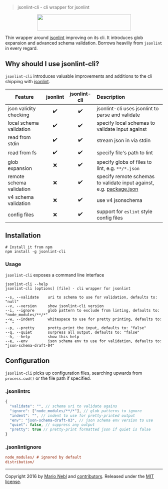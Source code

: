 > jsonlint-cli - cli wrapper for jsonlint

<p align="center">
  <img src="https://cdn.rawgit.com/marionebl/jsonlint-cli/master/jsonlint-cli.svg" width="300" height="52" />
</p>

Thin wrapper around [jsonlint](https://github.com/zaach/jsonlint) improving on its cli. It introduces glob expansion and advanced schema validation. Borrows heaviliy from `jsonlint` in every regard.

## Why should I use jsonlint-cli?
`jsonlint-cli` introduces valuable improvements and additions to the cli shipping with [jsonlint](https://github.com/zaach/jsonlint).

|Feature|jsonlint|jsonlint-cli|Description|
|-------|:------:|:----------:|:----------|
|json validity checking|:heavy_check_mark:|:heavy_check_mark:|jsonlint-cli uses jsonlint to parse and validate|
|local schema validation|:heavy_check_mark:|:heavy_check_mark:|specify local schemas to validate input against|
|read from stdin|:heavy_check_mark:|:heavy_check_mark:|stream json in via stdin|
|read from fs|:heavy_check_mark:|:heavy_check_mark:|specify file's path to lint|
|glob expansion|:x:|:heavy_check_mark:|specify globs of files to lint, e.g. `**/*.json`|
|remote schema validation|:x:|:heavy_check_mark:|specify remote schemas to validate input against, e.g. [package.json](http://json.schemastore.org/package)|
|v4 schema validation|:x:|:heavy_check_mark:|use v4 jsonschema|
|config files|:x:|:heavy_check_mark:|support for `eslint` style config files|

## Installation
```shell
# Install it from npm
npm install -g jsonlint-cli
```

### Usage
`jsonlint-cli` exposes a command line interface
```shell
jsonlint-cli --help
jsonlint-cli [options] [file] - cli wrapper for jsonlint

--s, --validate    uri to schema to use for validation, defaults to: "null"
--v, --version     show jsonlint-cli version
--i, --ignore      glob pattern to exclude from linting, defaults to: "node_modules/**/*"
--w, --indent      whitespace to use for pretty printing, defaults to: "  "
--p, --pretty      pretty-print the input, defaults to: "false"
--q, --quiet       surpress all output, defaults to: "false"
--h, --help        show this help
--e, --env         json schema env to use for validation, defaults to: "json-schema-draft-04"
```

## Configuration
`jsonlint-cli` picks up configuration files, searching upwards from `process.cwd()` or the file path
if specified.

### .jsonlintrc
```js
{
  "validate": "", // schema uri to validate agains
  "ignore": ["node_modules/**/*"], // glob patterns to ignore
  "indent": "", // indent to use for pretty-printed output
  "env": "json-schema-draft-03", // json schema env version to use
  "quiet": false, // suppress any output
  "pretty": true // pretty-print formatted json if quiet is false
}
```

### .jsonlintignore
```ini
node_modules/ # ignored by default
distribution/
```

---
Copyright 2016 by [Mario Nebl](https://github.com/marionebl) and [contributors](./graphs/contributors). Released under the [MIT license]('./license.md').
